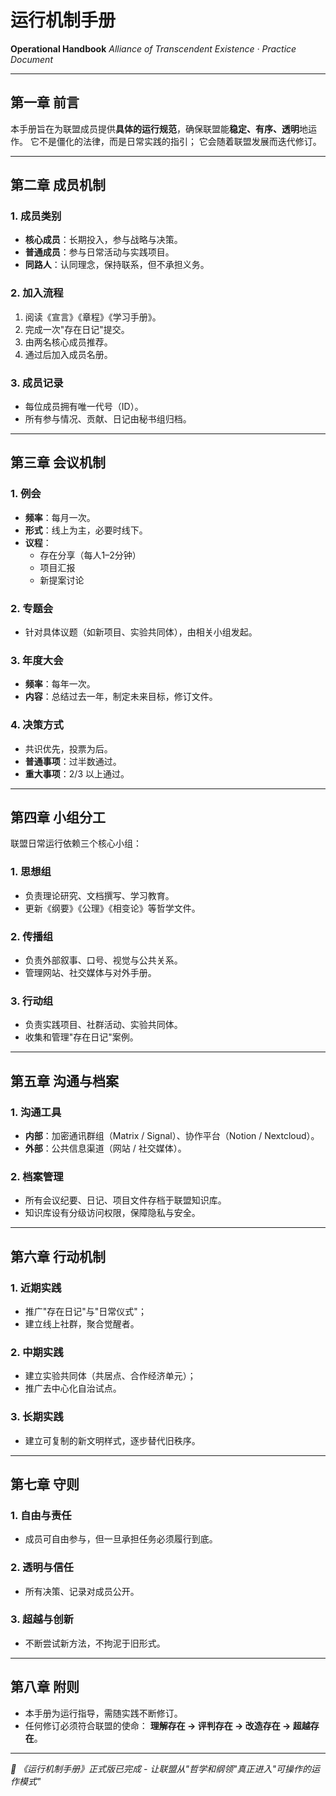 # 运行机制手册

**Operational Handbook**
*Alliance of Transcendent Existence · Practice Document*

---

## 第一章 前言

本手册旨在为联盟成员提供**具体的运行规范**，确保联盟能**稳定、有序、透明**地运作。
它不是僵化的法律，而是日常实践的指引；
它会随着联盟发展而迭代修订。

---

## 第二章 成员机制

### 1. 成员类别
- **核心成员**：长期投入，参与战略与决策。
- **普通成员**：参与日常活动与实践项目。
- **同路人**：认同理念，保持联系，但不承担义务。

### 2. 加入流程
1. 阅读《宣言》《章程》《学习手册》。
2. 完成一次"存在日记"提交。
3. 由两名核心成员推荐。
4. 通过后加入成员名册。

### 3. 成员记录
- 每位成员拥有唯一代号（ID）。
- 所有参与情况、贡献、日记由秘书组归档。

---

## 第三章 会议机制

### 1. 例会
- **频率**：每月一次。
- **形式**：线上为主，必要时线下。
- **议程**：
  - 存在分享（每人1–2分钟）
  - 项目汇报
  - 新提案讨论

### 2. 专题会
- 针对具体议题（如新项目、实验共同体），由相关小组发起。

### 3. 年度大会
- **频率**：每年一次。
- **内容**：总结过去一年，制定未来目标，修订文件。

### 4. 决策方式
- 共识优先，投票为后。
- **普通事项**：过半数通过。
- **重大事项**：2/3 以上通过。

---

## 第四章 小组分工

联盟日常运行依赖三个核心小组：

### 1. 思想组
- 负责理论研究、文档撰写、学习教育。
- 更新《纲要》《公理》《相变论》等哲学文件。

### 2. 传播组
- 负责外部叙事、口号、视觉与公共关系。
- 管理网站、社交媒体与对外手册。

### 3. 行动组
- 负责实践项目、社群活动、实验共同体。
- 收集和管理"存在日记"案例。

---

## 第五章 沟通与档案

### 1. 沟通工具
- **内部**：加密通讯群组（Matrix / Signal）、协作平台（Notion / Nextcloud）。
- **外部**：公共信息渠道（网站 / 社交媒体）。

### 2. 档案管理
- 所有会议纪要、日记、项目文件存档于联盟知识库。
- 知识库设有分级访问权限，保障隐私与安全。

---

## 第六章 行动机制

### 1. 近期实践
- 推广"存在日记"与"日常仪式"；
- 建立线上社群，聚合觉醒者。

### 2. 中期实践
- 建立实验共同体（共居点、合作经济单元）；
- 推广去中心化自治试点。

### 3. 长期实践
- 建立可复制的新文明样式，逐步替代旧秩序。

---

## 第七章 守则

### 1. 自由与责任
- 成员可自由参与，但一旦承担任务必须履行到底。

### 2. 透明与信任
- 所有决策、记录对成员公开。

### 3. 超越与创新
- 不断尝试新方法，不拘泥于旧形式。

---

## 第八章 附则

- 本手册为运行指导，需随实践不断修订。
- 任何修订必须符合联盟的使命：
  **理解存在 → 评判存在 → 改造存在 → 超越存在**。

---

*📌 《运行机制手册》正式版已完成 - 让联盟从"哲学和纲领"真正进入"可操作的运作模式"*